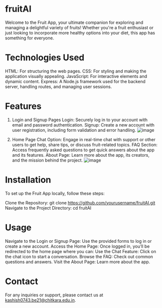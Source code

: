 # fruitAI
Welcome to the Fruit App, your ultimate companion for exploring and managing a delightful variety of fruits! Whether you're a fruit enthusiast or just looking to incorporate more healthy options into your diet, this app has something for everyone.

# Technologies Used
  HTML: For structuring the web pages.
  CSS: For styling and making the application visually appealing.
  JavaScript: For interactive elements and dynamic content.
  Express: A Node.js framework used for the backend server, handling routes, and managing user sessions.
  


# Features
  1. Login and Signup Pages
  Login: Securely log in to your account with email and password authentication.
  Signup: Create a new account with user registration, including form validation and error handling.
    ![image](https://github.com/user-attachments/assets/cb3d6f71-07ce-4543-af76-c4816962bca1)

  2. Home Page
  Chat Option: Engage in real-time chat with support or other users to get help, share tips, or discuss fruit-related topics.
  FAQ Section: Access frequently asked questions to get quick answers about the app and its features.
  About Page: Learn more about the app, its creators, and the mission behind the project.
    ![image](https://github.com/user-attachments/assets/90a20adb-9fc7-47e1-a29d-31158f1de565)


# Installation
  To set up the Fruit App locally, follow these steps:
  
  Clone the Repository: git clone https://github.com/yourusername/fruitAI.git
  Navigate to the Project Directory: cd fruitAI

# Usage
  Navigate to the Login or Signup Page: Use the provided forms to log in or create a new account.
  Access the Home Page: Once logged in, you’ll be redirected to the home page where you can:
  Use the Chat Feature: Click on the chat icon to start a conversation.
  Browse the FAQ: Check out common questions and answers.
  Visit the About Page: Learn more about the app.

# Contact
For any inquiries or support, please contact us at kashish0743.be21@chitkara.edu.in.

